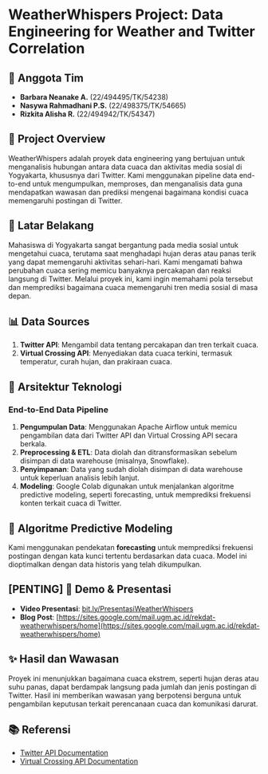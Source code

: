 # WeatherWhispers Project: Data Engineering for Weather and Twitter Correlation

## 👥 Anggota Tim
- **Barbara Neanake A.** (22/494495/TK/54238)
- **Nasywa Rahmadhani P.S.** (22/498375/TK/54665)
- **Rizkita Alisha R.** (22/494942/TK/54347)

## 📜 Project Overview
WeatherWhispers adalah proyek data engineering yang bertujuan untuk menganalisis hubungan antara data cuaca dan aktivitas media sosial di Yogyakarta, khususnya dari Twitter. Kami menggunakan pipeline data end-to-end untuk mengumpulkan, memproses, dan menganalisis data guna mendapatkan wawasan dan prediksi mengenai bagaimana kondisi cuaca memengaruhi postingan di Twitter.

## 🧐 Latar Belakang
Mahasiswa di Yogyakarta sangat bergantung pada media sosial untuk mengetahui cuaca, terutama saat menghadapi hujan deras atau panas terik yang dapat memengaruhi aktivitas sehari-hari. Kami mengamati bahwa perubahan cuaca sering memicu banyaknya percakapan dan reaksi langsung di Twitter. Melalui proyek ini, kami ingin memahami pola tersebut dan memprediksi bagaimana cuaca memengaruhi tren media sosial di masa depan.

## 📊 Data Sources
1. **Twitter API**: Mengambil data tentang percakapan dan tren terkait cuaca.
2. **Virtual Crossing API**: Menyediakan data cuaca terkini, termasuk temperatur, curah hujan, dan prakiraan cuaca.

## 🔧 Arsitektur Teknologi
### End-to-End Data Pipeline
1. **Pengumpulan Data**: Menggunakan Apache Airflow untuk memicu pengambilan data dari Twitter API dan Virtual Crossing API secara berkala.
2. **Preprocessing & ETL**: Data diolah dan ditransformasikan sebelum disimpan di data warehouse (misalnya, Snowflake).
3. **Penyimpanan**: Data yang sudah diolah disimpan di data warehouse untuk keperluan analisis lebih lanjut.
4. **Modeling**: Google Colab digunakan untuk menjalankan algoritme predictive modeling, seperti forecasting, untuk memprediksi frekuensi konten terkait cuaca di Twitter.

## 🧠 Algoritme Predictive Modeling
Kami menggunakan pendekatan **forecasting** untuk memprediksi frekuensi postingan dengan kata kunci tertentu berdasarkan data cuaca. Model ini dioptimalkan dengan data historis yang telah dikumpulkan.

## **[PENTING]** 🎥 Demo & Presentasi
- **Video Presentasi**: [bit.ly/PresentasiWeatherWhispers](bit.ly/PresentasiWeatherWhispers)
- **Blog Post**: [https://sites.google.com/mail.ugm.ac.id/rekdat-weatherwhispers/home](https://sites.google.com/mail.ugm.ac.id/rekdat-weatherwhispers/home)

## ✨ Hasil dan Wawasan
Proyek ini menunjukkan bagaimana cuaca ekstrem, seperti hujan deras atau suhu panas, dapat berdampak langsung pada jumlah dan jenis postingan di Twitter. Hasil ini memberikan wawasan yang berpotensi berguna untuk pengambilan keputusan terkait perencanaan cuaca dan komunikasi darurat.

## 📚 Referensi
- [Twitter API Documentation](https://developer.twitter.com)
- [Virtual Crossing API Documentation](https://www.virtualcrossing.com)

